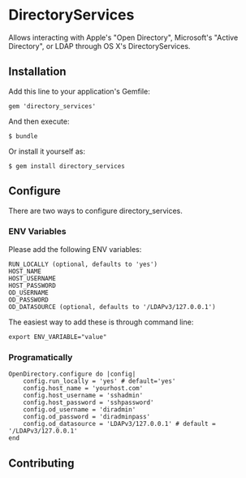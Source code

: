 # DirectoryServices

Allows interacting with Apple's "Open Directory", Microsoft's "Active Directory", or LDAP through OS X's DirectoryServices.



## Installation

Add this line to your application's Gemfile:

    gem 'directory_services'

And then execute:

    $ bundle

Or install it yourself as:

    $ gem install directory_services

## Configure

There are two ways to configure directory_services.

### ENV Variables

Please add the following ENV variables:
	
	RUN_LOCALLY (optional, defaults to 'yes')
	HOST_NAME
	HOST_USERNAME
	HOST_PASSWORD
	OD_USERNAME
	OD_PASSWORD
	OD_DATASOURCE (optional, defaults to '/LDAPv3/127.0.0.1')

The easiest way to add these is through command line:

	export ENV_VARIABLE="value"

### Programatically
	
	OpenDirectory.configure do |config|
		config.run_locally = 'yes' # default='yes'
		config.host_name = 'yourhost.com'
		config.host_username = 'sshadmin'
		config.host_password = 'sshpassword'
		config.od_username = 'diradmin'
		config.od_password = 'diradminpass'
		config.od_datasource = 'LDAPv3/127.0.0.1' # default = '/LDAPv3/127.0.0.1'
	end


## Contributing
